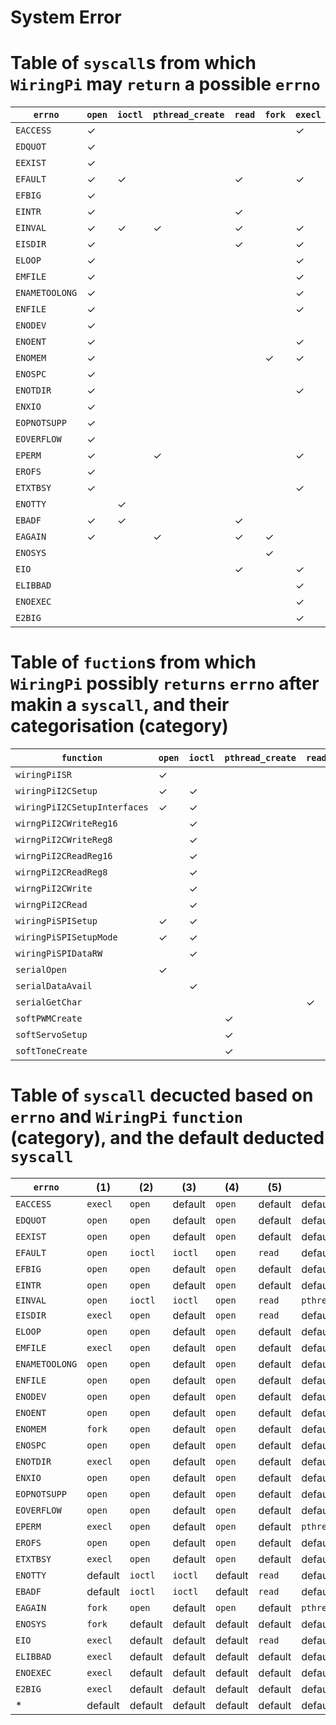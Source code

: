 # System Error


# Table of `syscall`s from which `WiringPi` may `return` a possible `errno`

| `errno`        | `open` | `ioctl` | `pthread_create` | `read` | `fork` | `execl` |
| -------------- | ------ | ------- | ---------------- | ------ | ------ | ------- |
| `EACCESS`      | ✓      |        |                   |        |        | ✓      |
| `EDQUOT`       | ✓      |        |                   |        |        |        |
| `EEXIST`       | ✓      |        |                   |        |        |        |
| `EFAULT`       | ✓      | ✓      |                   | ✓     |        | ✓      |
| `EFBIG`        | ✓      |        |                   |        |        |        |
| `EINTR`        | ✓      |        |                   | ✓      |        |        |
| `EINVAL`       | ✓      | ✓      |  ✓               | ✓      |        | ✓      |
| `EISDIR`       | ✓      |        |                   | ✓      |        | ✓      |
| `ELOOP`        | ✓      |        |                   |        |        | ✓      |
| `EMFILE`       | ✓      |        |                   |        |        | ✓      |
| `ENAMETOOLONG` | ✓      |        |                   |        |        | ✓      |
| `ENFILE`       | ✓      |        |                   |        |        | ✓      |
| `ENODEV`       | ✓      |        |                   |        |        |        |
| `ENOENT`       | ✓      |        |                   |        |        | ✓      |
| `ENOMEM`       | ✓      |        |                   |        | ✓      | ✓      |
| `ENOSPC`       | ✓      |        |                   |        |        |         |
| `ENOTDIR`      | ✓      |        |                   |        |        | ✓      |
| `ENXIO`        | ✓      |        |                   |        |        |        |
| `EOPNOTSUPP`   | ✓      |        |                   |        |        |        |
| `EOVERFLOW`    | ✓      |        |                   |        |        |        |
| `EPERM`        | ✓      |        | ✓                 |        |        | ✓     |
| `EROFS`        | ✓      |        |                   |        |        |        |
| `ETXTBSY`      | ✓      |        |                   |        |        | ✓      |
| `ENOTTY`       |        | ✓      |                   |        |        |        |
| `EBADF`        | ✓      | ✓      |                   | ✓     |        |        |
| `EAGAIN`       | ✓      |        | ✓                 | ✓     | ✓      |        |
| `ENOSYS`       |        |        |                   |        | ✓      |        |
| `EIO`          |        |        |                   | ✓      |        | ✓       |
| `ELIBBAD`      |        |        |                   |        |        | ✓       |
| `ENOEXEC`      |        |        |                   |        |        | ✓       |
| `E2BIG`        |        |        |                   |        |        | ✓       |

# Table of `fuction`s from which `WiringPi` possibly `returns` `errno` after makin a `syscall`, and their categorisation (category)

| `function`                   | `open` | `ioctl` | `pthread_create` | `read` | `fork` | `execl` | (category) |
| ---------------------------- | ------ | ------- | ---------------- | ------ | ------ | ------- | ---------- | 
| `wiringPiISR`                | ✓      |         |                  |        | ✓     | ✓       |     (1)    |
| `wiringPiI2CSetup`           | ✓      | ✓       |                  |        |        |         |     (2)   |
| `wiringPiI2CSetupInterfaces` | ✓      | ✓       |                  |        |        |         |     (2)   |
| `wirngPiI2CWriteReg16`       |        | ✓       |                  |        |        |         |     (3)   |
| `wirngPiI2CWriteReg8`        |        | ✓       |                  |        |        |         |     (3)   |
| `wirngPiI2CReadReg16`        |        | ✓       |                  |        |        |         |     (3)   |
| `wirngPiI2CReadReg8`         |        | ✓       |                  |        |        |         |     (3)   |
| `wirngPiI2CWrite`            |        | ✓       |                  |        |        |         |     (3)   |
| `wirngPiI2CRead`             |        | ✓       |                  |        |        |         |    (3)    |
| `wiringPiSPISetup`           | ✓      | ✓       |                  |        |        |         |    (2)   |
| `wiringPiSPISetupMode`       | ✓      | ✓       |                  |        |        |         |    (2)   |
| `wiringPiSPIDataRW`          |        | ✓       |                  |        |        |         |    (3)   |
| `serialOpen`                 | ✓      |         |                  |        |        |         |    (4)   |
| `serialDataAvail`            |        | ✓       |                  |        |        |         |    (3)   |
| `serialGetChar`              |        |         |                   | ✓     |        |         |    (5)   |
| `softPWMCreate`              |        |         | ✓                |        |        |         |    (6)   |
| `softServoSetup`             |        |         | ✓                |        |        |         |    (6)   |
| `softToneCreate`             |        |         | ✓                |        |        |         |    (6)   |

# Table of `syscall` decucted based on `errno` and `WiringPi` `function` (category), and the default deducted `syscall`

| `errno`        |        (1)       |        (2)       |        (3)       |        (4)       |        (5)       |        (6)       | default          |
| -------------- | ---------------- | ---------------- | ---------------- | ---------------- | ---------------- | ---------------- | ---------------- |
| `EACCESS`      | `execl`          | `open`           | default          | `open`           | default          | default          | `open`           |
| `EDQUOT`       | `open`           | `open`           | default          | `open`           | default          | default          | `open`           |
| `EEXIST`       | `open`           | `open`           | default          | `open`           | default          | default          | `open`           |
| `EFAULT`       | `open`           | `ioctl`          | `ioctl`          | `open`           | `read`           | default          | `ioctl`          |
| `EFBIG`        | `open`           | `open`           | default          | `open`           | default          | default          | `open`           |
| `EINTR`        | `open`           | `open`           | default          | `open`           | default          | default          | `open`           |
| `EINVAL`       | `open`           | `ioctl`          | `ioctl`          | `open`           | `read`           | `pthread_create` | `ioctl`          |
| `EISDIR`       | `execl`          | `open`           | default          | `open`           | `read`           | default          | `open`           |
| `ELOOP`        | `open`           | `open`           | default          | `open`           | default          | default          | `open`           |
| `EMFILE`       | `execl`          | `open`           | default          | `open`           | default          | default          | `open`           |
| `ENAMETOOLONG` | `open`           | `open`           | default          | `open`           | default          | default          | `open`           |
| `ENFILE`       | `open`           | `open`           | default          | `open`           | default          | default          | `open`           |
| `ENODEV`       | `open`           | `open`           | default          | `open`           | default          | default          | `open`           |
| `ENOENT`       | `open`           | `open`           | default          | `open`           | default          | default          | `open`           |
| `ENOMEM`       | `fork`           | `open`           | default          | `open`           | default          | default          | `open`           |
| `ENOSPC`       | `open`           | `open`           | default          | `open`           | default          | default          | `open`           |
| `ENOTDIR`      | `execl`          | `open`           | default          | `open`           | default          | default          | `open`           |
| `ENXIO`        | `open`           | `open`           | default          | `open`           | default          | default          | `open`           |
| `EOPNOTSUPP`   | `open`           | `open`           | default          | `open`           | default          | default          | `open`           |
| `EOVERFLOW`    | `open`           | `open`           | default          | `open`           | default          | default          | `open`           |
| `EPERM`        | `execl`          | `open`           | default          | `open`           | default          | `pthread_create` | `open`           |
| `EROFS`        | `open`           | `open`           | default          | `open`           | default          | default          | `open`           |
| `ETXTBSY`      | `execl`          | `open`           | default          | `open`           | default          | default          | `execl`          |
| `ENOTTY`       | default          | `ioctl`          | `ioctl`          | default          | `read`           | default          | `ioctl`          |
| `EBADF`        | default          | `ioctl`          | `ioctl`          | default          | `read`           | default          | `ioctl`          |
| `EAGAIN`       | `fork`           | `open`           | default          | `open`           | default          | `pthread_create` | `open`           |
| `ENOSYS`       | `fork`           | default          | default          | default          | default          | default          | `fork`           |
| `EIO`          | `execl`          | default          | default          | default          | `read`           | default          | `read`           |
| `ELIBBAD`      | `execl`          | default          | default          | default          | default          | default          | `execl`          |
| `ENOEXEC`      | `execl`          | default          | default          | default          | default          | default          | `execl`          |
| `E2BIG`        | `execl`          | default          | default          | default          | default          | default          | `execl`          |
| *              | default          | default          | default          | default          | default          | default          | `""`             |